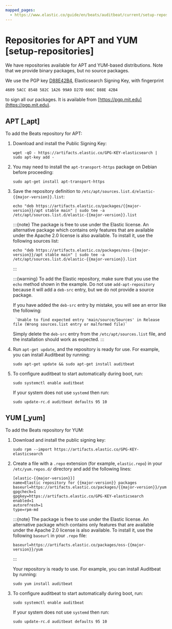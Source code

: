 ```yaml
---
mapped_pages:
  - https://www.elastic.co/guide/en/beats/auditbeat/current/setup-repositories.html
---
```


# Repositories for APT and YUM [setup-repositories]

We have repositories available for APT and YUM-based distributions. Note that we provide binary packages, but no source packages.

We use the PGP key [D88E42B4](https://pgp.mit.edu/pks/lookup?op=vindex&search=0xD27D666CD88E42B4), Elasticsearch Signing Key, with fingerprint

```
4609 5ACC 8548 582C 1A26 99A9 D27D 666C D88E 42B4
```
to sign all our packages. It is available from [https://pgp.mit.edu](https://pgp.mit.edu).


## APT [_apt]

To add the Beats repository for APT:

1. Download and install the Public Signing Key:

    ```shell
    wget -qO - https://artifacts.elastic.co/GPG-KEY-elasticsearch | sudo apt-key add -
    ```

2. You may need to install the `apt-transport-https` package on Debian before proceeding:

    ```shell
    sudo apt-get install apt-transport-https
    ```

3. Save the repository definition to `/etc/apt/sources.list.d/elastic-{{major-version}}.list`:

    ```shell subs=true
    echo "deb https://artifacts.elastic.co/packages/{{major-version}}/apt stable main" | sudo tee -a /etc/apt/sources.list.d/elastic-{{major-version}}.list
    ```

    :::{note}
    The package is free to use under the Elastic license. An alternative package which contains only features that are available under the Apache 2.0 license is also available. To install it, use the following sources list:

    ```shell subs=true
    echo "deb https://artifacts.elastic.co/packages/oss-{{major-version}}/apt stable main" | sudo tee -a /etc/apt/sources.list.d/elastic-{{major-version}}.list
    ```
    :::

    :::{warning}
    To add the Elastic repository, make sure that you use the `echo` method  shown in the example. Do not use `add-apt-repository` because it will add a `deb-src` entry, but we do not provide a source package.

    If you have added the `deb-src` entry by mistake, you will see an error like the following:

        `Unable to find expected entry 'main/source/Sources' in Release file (Wrong sources.list entry or malformed file)`

    Simply delete the `deb-src` entry from the `/etc/apt/sources.list` file, and the installation should work as expected.
    :::

4.  Run `apt-get update`, and the repository is ready for use. For example, you can install Auditbeat by running:

    ```shell
    sudo apt-get update && sudo apt-get install auditbeat
    ```

5. To configure auditbeat to start automatically during boot, run:

    ```
    sudo systemctl enable auditbeat
    ```

    If your system does not use `systemd` then run:

    ```
    sudo update-rc.d auditbeat defaults 95 10
    ```



## YUM [_yum]

To add the Beats repository for YUM:

1. Download and install the public signing key:

    ```shell
    sudo rpm --import https://artifacts.elastic.co/GPG-KEY-elasticsearch
    ```

2. Create a file with a `.repo` extension (for example, `elastic.repo`) in your `/etc/yum.repos.d/` directory and add the following lines:

    ```shell subs=true
    [elastic-{{major-version}}]
    name=Elastic repository for {{major-version}} packages
    baseurl=https://artifacts.elastic.co/packages/{{major-version}}/yum
    gpgcheck=1
    gpgkey=https://artifacts.elastic.co/GPG-KEY-elasticsearch
    enabled=1
    autorefresh=1
    type=rpm-md
    ```

    :::{note}
    The package is free to use under the Elastic license. An alternative package which contains only features that are available under the Apache 2.0     license is also available. To install it, use the following `baseurl` in your `.repo` file:

    ```shell subs=true
    baseurl=https://artifacts.elastic.co/packages/oss-{{major-version}}/yum
    ```
    :::

    Your repository is ready to use. For example, you can install Auditbeat by running:

    ```shell subs=true
    sudo yum install auditbeat
    ```

4. To configure auditbeat to start automatically during boot, run:

    ```
    sudo systemctl enable auditbeat
    ```

    If your system does not use `systemd` then run:

    ```
    sudo update-rc.d auditbeat defaults 95 10
    ```


